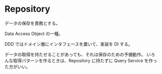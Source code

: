 # Repository

データの保存を責務とする。

Data Access Object の一種。

DDD ではドメイン層にインタフェースを置いて、実装を DI する。

データの取得を持たせることがあっても、それは保存のための予備動作。
いろんな取得パターンを作るときは、Repository に持たずに Query Service を作った方がいい。
